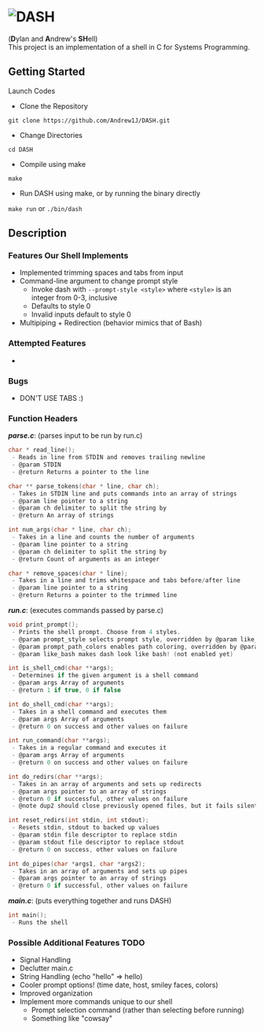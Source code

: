 # ![DASH](https://i.imgur.com/j3yIxXB.gif)
(**D**ylan and **A**ndrew's **SH**ell) <br>
This project is an implementation of a shell in C for Systems Programming.

## Getting Started

Launch Codes

* Clone the Repository
```
git clone https://github.com/Andrew1J/DASH.git
```
* Change Directories
```
cd DASH
```
* Compile using make
```
make
```
* Run DASH using make, or by running the binary directly

`make run` or `./bin/dash`

## Description
### Features Our Shell Implements
- Implemented trimming spaces and tabs from input
- Command-line argument to change prompt style
  - Invoke dash with `--prompt-style <style>` where `<style>` is an integer from 0-3, inclusive
  - Defaults to style 0
  - Invalid inputs default to style 0
- Multipiping + Redirection (behavior mimics that of Bash)

### Attempted Features
-
### Bugs
- DON'T USE TABS :)

### Function Headers
***parse.c***: (parses input to be run by run.c)
```C
char * read_line();
 - Reads in line from STDIN and removes trailing newline
 - @param STDIN
 - @return Returns a pointer to the line

char ** parse_tokens(char * line, char ch);
 - Takes in STDIN line and puts commands into an array of strings
 - @param line pointer to a string
 - @param ch delimiter to split the string by
 - @return An array of strings

int num_args(char * line, char ch);
 - Takes in a line and counts the number of arguments
 - @param line pointer to a string
 - @param ch delimiter to split the string by
 - @return Count of arguments as an integer

char * remove_spaces(char * line);
 - Takes in a line and trims whitespace and tabs before/after line
 - @param line pointer to a string
 - @return Returns a pointer to the trimmed line

```

***run.c***: (executes commands passed by parse.c)
```C
void print_prompt();
 - Prints the shell prompt. Choose from 4 styles.
 - @param prompt_style selects prompt style, overridden by @param like_bash
 - @param prompt_path_colors enables path coloring, overridden by @param like_bash (not enabled yet)
 - @param like_bash makes dash look like bash! (not enabled yet)

int is_shell_cmd(char **args);
 - Determines if the given argument is a shell command
 - @param args Array of arguments
 - @return 1 if true, 0 if false

int do_shell_cmd(char **args);
 - Takes in a shell command and executes them
 - @param args Array of arguments
 - @return 0 on success and other values on failure

int run_command(char **args);
 - Takes in a regular command and executes it
 - @param args Array of arguments
 - @return 0 on success and other values on failure

int do_redirs(char **args);
 - Takes in an array of arguments and sets up redirects
 - @param args pointer to an array of strings
 - @return 0 if successful, other values on failure
 - @note dup2 should close previously opened files, but it fails silently, so :/

int reset_redirs(int stdin, int stdout);
 - Resets stdin, stdout to backed up values
 - @param stdin file descriptor to replace stdin
 - @param stdout file descriptor to replace stdout
 - @return 0 on success, other values on failure

int do_pipes(char *args1, char *args2);
 - Takes in an array of arguments and sets up pipes
 - @param args pointer to an array of strings
 - @return 0 if successful, other values on failure

```
***main.c***: (puts everything together and runs DASH)
```C
int main();
 - Runs the shell
```
### Possible Additional Features TODO
 * Signal Handling
 * Declutter main.c
 * String Handling (echo "hello" => hello)
 * Cooler prompt options! (time date, host, smiley faces, colors)
 * Improved organization
 * Implement more commands unique to our shell
    - Prompt selection command (rather than selecting before running)
    - Something like "cowsay"
